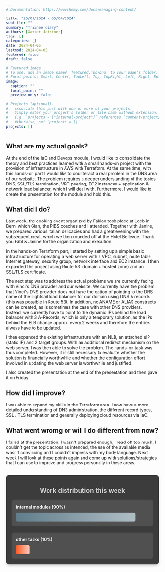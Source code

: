 ```yaml
---
# Documentation: https://wowchemy.com/docs/managing-content/

title: "25/03/2024 - 05/04/2024"
subtitle: ""
summary: "Trainee diary"
authors: [Xavier Jeiziner]
tags: []
categories: []
date: 2024-04-05
lastmod: 2024-04-05
featured: false
draft: false

# Featured image
# To use, add an image named `featured.jpg/png` to your page's folder.
# Focal points: Smart, Center, TopLeft, Top, TopRight, Left, Right, BottomLeft, Bottom, BottomRight.
image:
  caption: ""
  focal_point: ""
  preview_only: false

# Projects (optional).
#   Associate this post with one or more of your projects.
#   Simply enter your project's folder or file name without extension.
#   E.g. `projects = ["internal-project"]` references `content/project/deep-learning/index.md`.
#   Otherwise, set `projects = []`.
projects: []
---
```

## What are my actual goals?
At the end of the IaC and Devops module, I would like to consolidate the theory and best practices learned with a small hands-on project with the provision of infrastructure in AWS with Terraform. At the same time, with this hands-on part I would like to counteract a real problem in the DNS area of our website. The problem requires a deeper understanding of the topics DNS, SSL/TLS termination, VPC peering, EC2 instances + application & network load balancer, which I will deal with. Furthermore, I would like to create the presentation for the module and hold this.

## What did I do?
Last week, the cooking event organized by Fabian took place at Loeb in Bern, which Gian, the PiBS coaches and I attended. Together with Janine, we prepared various Italian delicacies and had a great evening with the subsequent meal, which we then rounded off at the Hotel Bellevue. Thank you Fäbl & Janine for the organization and execution.

In the hands-on Terraform part, I started by setting up a simple basic infrastructure for operating a web server with a VPC, subnet, route table, Internet gateway, security group, network interface and EC2 instance. I then expanded the project using Route 53 (domain + hosted zone) and an SSL/TLS certificate.

The next step was to address the actual problems we are currently facing with Vinci's DNS provider and our website. We currently have the problem that Vinci's DNS provider does not have the option of pointing to the DNS name of the Lightsail load balancer for our domain using DNS A records (this was possible in Route 53). In addition, no ANAME or ALIAS constructs can be created, as is sometimes the case with other DNS providers. Instead, we currently have to point to the dynamic IPs behind the load balancer with 3 A-Records, which is only a temporary solution, as the IPs behind the ELB change approx. every 2 weeks and therefore the entries always have to be updated.

I then expanded the existing infrastructure with an NLB, an attached eIP (static IP) and 2 target groups. With an additional redirect mechanism on the web server, I was then able to solve the problem. The hands-on task was thus completed. However, it is still necessary to evaluate whether the solution is financially worthwhile and whether the configuration effort involved in updating the web server is worthwhile and justified.

I also created the presentation at the end of the presentation and then gave it on Friday.

## How did I improve?
I was able to expand my skills in the Terraform area. I now have a more detailed understanding of DNS administration, the different record types, SSL / TLS termination and generally deploying cloud resources via IaC.

## What went wromg or will I do different from now?
I failed at the presentation. I wasn't prepared enough, I read off too much, I couldn't get the topic across as intended, the use of the available media wasn't convincing and I couldn't impress with my body language. Next week I will look at these points again and come up with solutions/strategies that I can use to improve and progress personally in these areas.

<br>
<div style="padding: 18px; padding-top: 10px; color: #eee; background-color: #3c3c3c; border-radius: 10px; box-shadow: 0 4px 8px rgba(0,0,0,0.2);">
  <h2 style="text-align: center; color: #ccc;">Work distribution this week</h2>
  <div style="background-color: #505050; padding: 15px; margin-bottom: 20px; border-radius: 8px; color: #eee; box-shadow: inset 0 2px 4px rgba(0,0,0,0.1);">
    <strong>internal modules (90%)</strong>
    <div style="width: 90%; height: 30px; background: linear-gradient(to right, #607D8B 0%, #B0BEC5 100%); border-radius: 5px; margin-top: 10px;"></div>
  </div>
  <div style="background-color: #505050; padding: 15px; border-radius: 8px; color: #eee; box-shadow: inset 0 2px 4px rgba(0,0,0,0.1);">
    <strong>other tasks (10%)</strong>
    <div style="width: 10%; height: 30px; background: linear-gradient(to right, #FF5722 0%, #FFCCBC 100%); border-radius: 5px; margin-top: 10px;"></div>
  </div>
</div>
